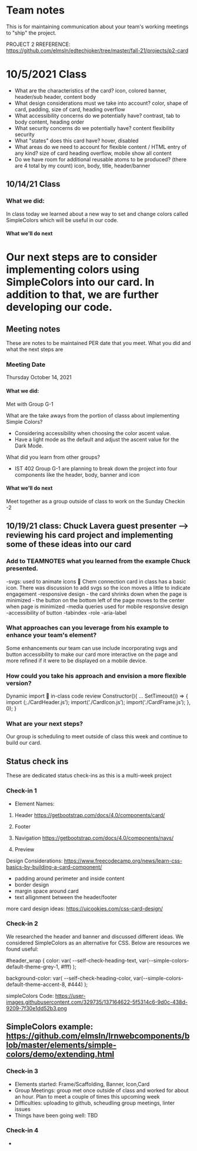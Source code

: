# Team notes
This is for maintaining communication about your team's working meetings to "ship" the project.

PROJECT 2 RREFERENCE: https://github.com/elmsln/edtechjoker/tree/master/fall-21/projects/p2-card

# 10/5/2021 Class
- What are the characteristics of the card?
icon, colored banner, header/sub header, content body
- What design considerations must we take into account?
color, shape of card, padding, size of card, heading overflow
- What accessibility concerns do we potentially have?
contrast, tab to body content, heading order
- What security concerns do we potentially have?
content flexibility security
- What "states" does this card have?
hover, disabled
- What areas do we need to account for flexible content / HTML entry of any kind?
size of card heading overflow, mobile show all content
- Do we have room for additional reusable atoms to be produced? (there are 4 total by my count)
icon, body, title, header/banner

## 10/14/21 Class
### What we did:
In class today we learned about a new way to set and change colors called SimpleColors which will be useful in our code.

#### What we'll do next
Our next steps are to consider implementing colors using SimpleColors into our card. In addition to that, we are further developing our code.
=======

## Meeting notes
These are notes to be maintained PER date that you meet. What you did and what the next steps are
### Meeting Date
Thursday  October 14, 2021
#### What we did:
Met with Group G-1

What are the take aways from the portion of classs about implementing Simple Colors?
- Considering accessibility when choosing the color ascent value. 
- Have a light mode as the default and adjust the ascent value for the  Dark Mode. 

What did you learn from other groups?
- IST 402 Group G-1 are planning to break down the project into four components like the header, body,  banner and icon 

#### What we'll do next
Meet together as a group outside of class to work on the Sunday Checkin -2 

## 10/19/21 class: Chuck Lavera guest presenter --> reviewing his card project and implementing some of these ideas into our card

### Add to TEAMNOTES what you learned from the example Chuck presented.
-svgs: used to animate icons  Chem connection card in class has  a basic icon. There was discussion to add svgs so the icon moves a little to indicate engagement
-responsive design
	- the card shrinks down when the page is minimized
	- the button on the bottom left of the page moves to the center when page is minimized
	-media queries used for mobile responsive design
-accessibility of button
	-tabindex
	-role
	-aria-label
### What approaches can you leverage from his example to enhance your team's element?
Some enhancements our team can use include incorporating svgs and button accessibility to make our card more interactive on the page and more refined if it were to be displayed on a mobile device.
### How could you take his approach and envision a more flexible version?
Dynamic import  in-class code review
Constructor(){
…
SetTimeout()) => {
import (;./CardHeader.js’);
import(‘./CardIcon.js’);
import(‘./CardFrame.js’);
}, 0);
}

### What are your next steps?
Our group is scheduling to meet outside of class this week and continue to build our card.

## Status check ins
These are dedicated status check-ins as this is a multi-week project
### Check-in 1
- Element Names:
1) Header
https://getbootstrap.com/docs/4.0/components/card/
2) Footer 
3) Navigation
https://getbootstrap.com/docs/4.0/components/navs/

4) Preview

Design Considerations:
https://www.freecodecamp.org/news/learn-css-basics-by-building-a-card-component/
- padding around perimeter and inside content
- border design
- margin space around card
- text allignment between the header/footer

more card design ideas:
https://uicookies.com/css-card-design/
### Check-in 2
 We researched the header and banner and discussed different ideas. We considered SimpleColors as an alternative for CSS. Below are resources we found useful:

#header_wrap {
          color: var(
            --self-check-heading-text,
            var(--simple-colors-default-theme-grey-1, #fff)
          );

 background-color: var(
            --self-check-heading-color,
            var(--simple-colors-default-theme-accent-8, #444)
          );

simpleColors Code:
https://user-images.githubusercontent.com/329735/137164622-5f5314c6-9d0c-438d-9209-7f30e1dd52b3.png

SimpleColors example:
https://github.com/elmsln/lrnwebcomponents/blob/master/elements/simple-colors/demo/extending.html
- 
### Check-in 3
-  Elements started: Frame/Scaffolding, Banner, Icon,Card
- Group Meetings: group met once outside of class and worked for about an hour. Plan to meet a couple of times this upcoming week
- Difficulties: uploading to github, scheudling group meetings, linter issues
- Things have been going well: TBD
### Check-in 4
- 
